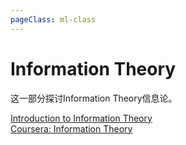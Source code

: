 ```yaml
---
pageClass: ml-class
---
```


<!--
 * @Description: 
 * @Author: Jack Huang
 * @Github: https://github.com/HuangJiaLian
 * @Date: 2019-11-05 20:56:22
 * @LastEditors: Jack Huang
 * @LastEditTime: 2019-11-05 22:34:00
 -->

# Information Theory
这一部分探讨Information Theory信息论。

[Introduction to Information Theory](https://www.complexityexplorer.org/courses/55-introduction-to-information-theory)<br/>
[Coursera: Information Theory](https://www.coursera.org/learn/information-theory)
